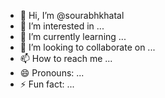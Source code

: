 - 👋 Hi, I’m @sourabhkhatal
- 👀 I’m interested in ...
- 🌱 I’m currently learning ...
- 💞️ I’m looking to collaborate on ...
- 📫 How to reach me ...
- 😄 Pronouns: ...
- ⚡ Fun fact: ...

<!---
sourabhkhatal/sourabhkhatal is a ✨ special ✨ repository because its `README.md` (this file) appears on your GitHub profile.
You can click the Preview link to take a look at your changes.
--->
